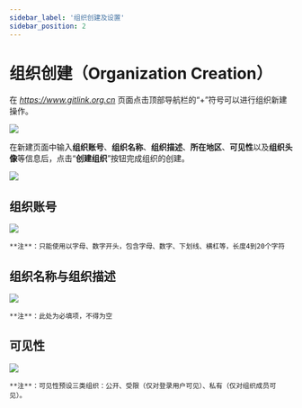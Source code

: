 ```yaml
---
sidebar_label: '组织创建及设置'      
sidebar_position: 2    
---
```

# 组织创建（Organization Creation）
 
 在 *https://www.gitlink.org.cn* 页面点击顶部导航栏的“+”符号可以进行组织新建操作。
 
 ![](/img/Org/imageOrg1.png)
 
 在新建页面中输入**组织账号**、**组织名称**、**组织描述**、**所在地区**、**可见性**以及**组织头像**等信息后，点击“**创建组织**”按钮完成组织的创建。

 ![](/img/Org/imageOrg2.png)

## 组织账号

 ![](/img/Org/imageOrg4.png)

	**注**：只能使用以字母、数字开头，包含字母、数字、下划线、横杠等，长度4到20个字符

## 组织名称与组织描述

 ![](/img/Org/imageOrg5.png)

	**注**：此处为必填项，不得为空

## 可见性

 ![](/img/Org/imageOrg3.png)

	**注**：可见性预设三类组织：公开、受限（仅对登录用户可见）、私有（仅对组织成员可见）。
